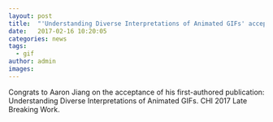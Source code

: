 ```yaml
---
layout: post
title:  "'Understanding Diverse Interpretations of Animated GIFs' accepted to CHI 2017 Late Breaking Work"
date:   2017-02-16 10:20:05
categories: news
tags:
  - gif
author: admin
images:
---
```


Congrats to Aaron Jiang on the acceptance of his first-authored publication: Understanding Diverse Interpretations of Animated GIFs. CHI 2017 Late Breaking Work.
